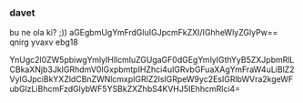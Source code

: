 ### davet
bu ne ola ki? ;))
aGEgbmUgYmFrdGluIGJpcmFkZXI/IGhheWlyZGlyPw==   qnirg yvaxv ebg18











YnUgc2l0ZW5pbiwgYmlyIHllcmluZGUgaGF0dGEgYmlyIGthYyB5ZXJpbmRlLCBkaXNjb3JkIGRhdmV0IGxpbmtpIHZhci4uIGRvbGFuaXAgYmFraW4uLiBlZ2VyIGJpciBkYXZldCBnZWNlcmxpIGRlZ2lsIGRpeW9yc2EsIGRlbWVra2kgeWFubGlzLiBhcmFzdGlybWF5YSBkZXZhbS4KVHJ5IEhhcmRlci4=
